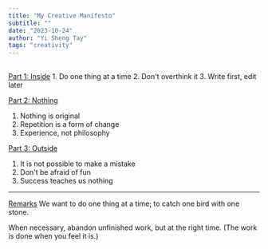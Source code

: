 ```yaml
---
title: "My Creative Manifesto"
subtitle: ""
date: "2023-10-24"
author: "Yi Sheng Tay"
tags: "creativity"
---
```


<br/>
<u>Part 1: Inside</u>
1. Do one thing at a time
2. Don't overthink it
3. Write first, edit later

<u>Part 2: Nothing</u>
1. Nothing is original
2. Repetition is a form of change
3. Experience, not philosophy

<u>Part 3: Outside</u>
1. It is not possible to make a mistake
2. Don't be afraid of fun
3. Success teaches us nothing

***

<u>Remarks</u>
We want to do one thing at a time; to catch one bird with one stone.

When necessary, abandon unfinished work, but at the right time. (The work is done when you feel it is.)